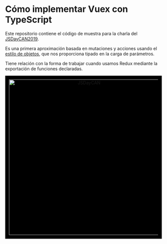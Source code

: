# Cómo implementar Vuex con TypeScript

Este repositorio contiene el código de muestra para la charla del [JSDayCAN2019](https://jsdaycanarias.com/).

Es una primera aproximación basada en mutaciones y acciones usando el [estilo de objetos](https://vuex.vuejs.org/guide/mutations.html#object-style-commit), que nos proporciona tipado en la carga de parámetros.

Tiene relación con la forma de trabajar cuando usamos Redux mediante la exportación de funciones declaradas.

<p align="center" style="background: black; padding: 12px;">
  <a href="#" rel="noopener" target="_blank"><img width="500" src="https://raw.github.com/LissetteIbnz/jsdaycan2019-vuex-typescript/master/images/jsdaycan2019.svg?sanitize=true" alt="JSDayCAN"></a></p>
</p>
